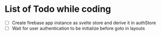 # List of Todo while coding

- [ ] Create firebase app instance as svelte store and derive it in authStore
- [ ] Wait for user authentication to be initialize before goto in layouts
